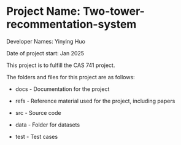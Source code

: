 # Project Name: Two-tower-recommentation-system

Developer Names: Yinying Huo

Date of project start: Jan 2025

This project is to fulfill the CAS 741 project.

The folders and files for this project are as follows:

- docs - Documentation for the project

- refs - Reference material used for the project, including papers

- src - Source code

- data - Folder for datasets

- test - Test cases
